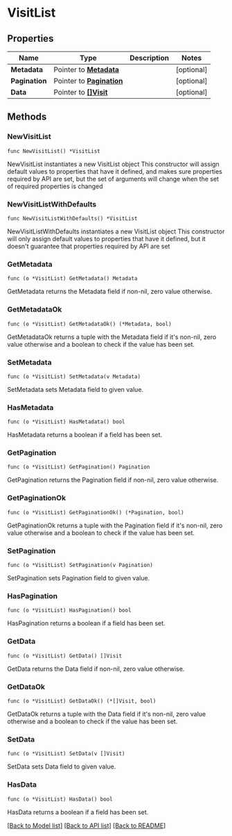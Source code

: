 # VisitList

## Properties

Name | Type | Description | Notes
------------ | ------------- | ------------- | -------------
**Metadata** | Pointer to [**Metadata**](Metadata.md) |  | [optional] 
**Pagination** | Pointer to [**Pagination**](Pagination.md) |  | [optional] 
**Data** | Pointer to [**[]Visit**](Visit.md) |  | [optional] 

## Methods

### NewVisitList

`func NewVisitList() *VisitList`

NewVisitList instantiates a new VisitList object
This constructor will assign default values to properties that have it defined,
and makes sure properties required by API are set, but the set of arguments
will change when the set of required properties is changed

### NewVisitListWithDefaults

`func NewVisitListWithDefaults() *VisitList`

NewVisitListWithDefaults instantiates a new VisitList object
This constructor will only assign default values to properties that have it defined,
but it doesn't guarantee that properties required by API are set

### GetMetadata

`func (o *VisitList) GetMetadata() Metadata`

GetMetadata returns the Metadata field if non-nil, zero value otherwise.

### GetMetadataOk

`func (o *VisitList) GetMetadataOk() (*Metadata, bool)`

GetMetadataOk returns a tuple with the Metadata field if it's non-nil, zero value otherwise
and a boolean to check if the value has been set.

### SetMetadata

`func (o *VisitList) SetMetadata(v Metadata)`

SetMetadata sets Metadata field to given value.

### HasMetadata

`func (o *VisitList) HasMetadata() bool`

HasMetadata returns a boolean if a field has been set.

### GetPagination

`func (o *VisitList) GetPagination() Pagination`

GetPagination returns the Pagination field if non-nil, zero value otherwise.

### GetPaginationOk

`func (o *VisitList) GetPaginationOk() (*Pagination, bool)`

GetPaginationOk returns a tuple with the Pagination field if it's non-nil, zero value otherwise
and a boolean to check if the value has been set.

### SetPagination

`func (o *VisitList) SetPagination(v Pagination)`

SetPagination sets Pagination field to given value.

### HasPagination

`func (o *VisitList) HasPagination() bool`

HasPagination returns a boolean if a field has been set.

### GetData

`func (o *VisitList) GetData() []Visit`

GetData returns the Data field if non-nil, zero value otherwise.

### GetDataOk

`func (o *VisitList) GetDataOk() (*[]Visit, bool)`

GetDataOk returns a tuple with the Data field if it's non-nil, zero value otherwise
and a boolean to check if the value has been set.

### SetData

`func (o *VisitList) SetData(v []Visit)`

SetData sets Data field to given value.

### HasData

`func (o *VisitList) HasData() bool`

HasData returns a boolean if a field has been set.


[[Back to Model list]](../README.md#documentation-for-models) [[Back to API list]](../README.md#documentation-for-api-endpoints) [[Back to README]](../README.md)


